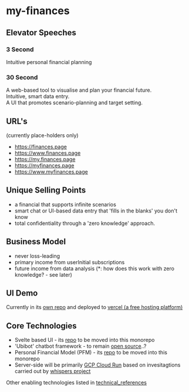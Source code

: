 # my-finances

## Elevator Speeches
### 3 Second
Intuitive personal financial planning
### 30 Second
A web-based tool to visualise and plan your financial future.  
Intuitive, smart data entry.  
A UI that promotes scenario-planning and target setting.

## URL's
(currently place-holders only)
* https://finances.page
* https://www.finances.page
* https://my.finances.page
* https://myfinances.page
* https://www.myfinances.page

## Unique Selling Points
* a financial that supports infinite scenarios
* smart chat or UI-based data entry that 'fills in the blanks' you don't know
* total confidentiality through a 'zero knowledge' approach.

## Business Model
* never loss-leading
* primary income from userInitial subscriptions
* future income from data analysis (*: how does this work with zero knowledge? - see later)

## UI Demo
Currently in its [own repo](https://github.com/numical/svelte-layout) and deployed to [vercel (a free hosting platform)](https://svelte-layout.now.sh)

## Core Technologies
* Svelte based UI - its [repo](https://github.com/numical/svelte-layout) to be moved into this monorepo
* 'Ubibot' chatbot framework - to remain [open source](https://github.com/numical/ubibot)..?
* Personal Financial Model (PFM) - its [repo](https://github.com/numical/sparse-cube-model) to be moved into this monorepo
* Server-side will be primarily [GCP Cloud Run](https://cloud.google.com/run/) based on invesitagtions carried out by [whispers project](https://github.com/numical/whispers)

Other enabling technologies listed in [technical_references](./docs/technical_references.md)
